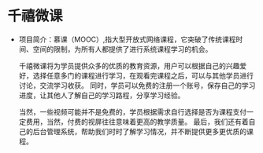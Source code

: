 # 千禧微课
*   项目简介：慕课（MOOC）,指大型开放式网络课程，它突破了传统课程时间、空间的限制，为所有人都提供了进行系统课程学习的机会。

    千禧微课将为学员提供众多的优质的教育资源，用户可以根据自己的兴趣爱好，选择任意多门的课程进行学习，在观看完课程之后，可以与其他学员进行讨论，交流学习收获。
同时，学员可以免费的注册一个账号，保存自己的学习进度，让其他人了解自己的学习路程，分享学习经验。
    
    当然，一些视频可能并不是免费的，学员根据需求自行选择是否为课程支付一定费用，当然，付费的视屏往往意味着更高的教学质量。
最后，我们还有着自己的后台管理系统，帮助我们时时了解学习情况，并不断提供更多更优质的课程。
